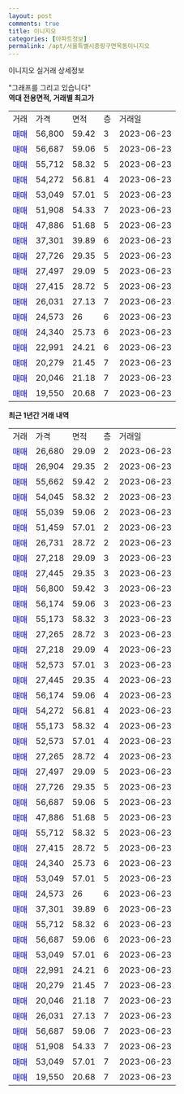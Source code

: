 ```yaml
---
layout: post
comments: true
title: 이니지오
categories: [아파트정보]
permalink: /apt/서울특별시중랑구면목동이니지오
---
```


이니지오 실거래 상세정보

<script type="text/javascript">
  google.charts.load('current', {'packages':['line', 'corechart']});
  google.charts.setOnLoadCallback(drawChart);

  function drawChart() {
    var data = new google.visualization.DataTable();
    data.addColumn('date', '거래일');
    data.addColumn('number', "매매");
    data.addColumn('number', "전세");
    data.addColumn('number', "전매");

    data.addRows([[new Date(Date.parse("2023-06-23")), 26680, null, null], [new Date(Date.parse("2023-06-23")), 26904, null, null], [new Date(Date.parse("2023-06-23")), 55662, null, null], [new Date(Date.parse("2023-06-23")), 54045, null, null], [new Date(Date.parse("2023-06-23")), 55039, null, null], [new Date(Date.parse("2023-06-23")), 51459, null, null], [new Date(Date.parse("2023-06-23")), 26731, null, null], [new Date(Date.parse("2023-06-23")), 27218, null, null], [new Date(Date.parse("2023-06-23")), 27445, null, null], [new Date(Date.parse("2023-06-23")), 56800, null, null], [new Date(Date.parse("2023-06-23")), 56174, null, null], [new Date(Date.parse("2023-06-23")), 55173, null, null], [new Date(Date.parse("2023-06-23")), 27265, null, null], [new Date(Date.parse("2023-06-23")), 27218, null, null], [new Date(Date.parse("2023-06-23")), 52573, null, null], [new Date(Date.parse("2023-06-23")), 27445, null, null], [new Date(Date.parse("2023-06-23")), 56174, null, null], [new Date(Date.parse("2023-06-23")), 54272, null, null], [new Date(Date.parse("2023-06-23")), 55173, null, null], [new Date(Date.parse("2023-06-23")), 52573, null, null], [new Date(Date.parse("2023-06-23")), 27265, null, null], [new Date(Date.parse("2023-06-23")), 27497, null, null], [new Date(Date.parse("2023-06-23")), 27726, null, null], [new Date(Date.parse("2023-06-23")), 56687, null, null], [new Date(Date.parse("2023-06-23")), 47886, null, null], [new Date(Date.parse("2023-06-23")), 55712, null, null], [new Date(Date.parse("2023-06-23")), 27415, null, null], [new Date(Date.parse("2023-06-23")), 24340, null, null], [new Date(Date.parse("2023-06-23")), 53049, null, null], [new Date(Date.parse("2023-06-23")), 24573, null, null], [new Date(Date.parse("2023-06-23")), 37301, null, null], [new Date(Date.parse("2023-06-23")), 55712, null, null], [new Date(Date.parse("2023-06-23")), 56687, null, null], [new Date(Date.parse("2023-06-23")), 53049, null, null], [new Date(Date.parse("2023-06-23")), 22991, null, null], [new Date(Date.parse("2023-06-23")), 20279, null, null], [new Date(Date.parse("2023-06-23")), 20046, null, null], [new Date(Date.parse("2023-06-23")), 26031, null, null], [new Date(Date.parse("2023-06-23")), 56687, null, null], [new Date(Date.parse("2023-06-23")), 51908, null, null], [new Date(Date.parse("2023-06-23")), 53049, null, null], [new Date(Date.parse("2023-06-23")), 19550, null, null]]);

    var options = {
      hAxis: {
        format: 'yyyy/MM/dd'
      },    
      lineWidth: 0,
      pointsVisible: true,    
      title: '최근 1년간 유형별 실거래가 분포',
      legend: { position: 'bottom' }
    };

    var formatter = new google.visualization.NumberFormat({pattern:'###,###'} );
    formatter.format(data, 1);
    formatter.format(data, 2);
    
    setTimeout(function() {
        var chart = new google.visualization.LineChart(document.getElementById('columnchart_material'));
        chart.draw(data, (options));
        document.getElementById('loading').style.display = 'none';
    }, 200);
  }
</script>


<div id="loading" style="z-index:20; display: block; margin-left: 0px">"그래프를 그리고 있습니다"</div>
<div id="columnchart_material" style="width: 95%; margin-left: 0px; display: block"></div>
<!-- contents start -->
<b>역대 전용면적, 거래별 최고가</b>
<table class="sortable">
    <tr>
      <td>거래</td>
      <td>가격</td>
      <td>면적</td>
      <td>층</td>
      <td>거래일</td>
    </tr>
        <tr>
          <td><a style="color: blue">매매</a></td>
          <td>56,800</td>
          <td>59.42</td>
          <td>3</td>
          <td>2023-06-23</td>
        </tr>            <tr>
          <td><a style="color: blue">매매</a></td>
          <td>56,687</td>
          <td>59.06</td>
          <td>5</td>
          <td>2023-06-23</td>
        </tr>            <tr>
          <td><a style="color: blue">매매</a></td>
          <td>55,712</td>
          <td>58.32</td>
          <td>5</td>
          <td>2023-06-23</td>
        </tr>            <tr>
          <td><a style="color: blue">매매</a></td>
          <td>54,272</td>
          <td>56.81</td>
          <td>4</td>
          <td>2023-06-23</td>
        </tr>            <tr>
          <td><a style="color: blue">매매</a></td>
          <td>53,049</td>
          <td>57.01</td>
          <td>5</td>
          <td>2023-06-23</td>
        </tr>            <tr>
          <td><a style="color: blue">매매</a></td>
          <td>51,908</td>
          <td>54.33</td>
          <td>7</td>
          <td>2023-06-23</td>
        </tr>            <tr>
          <td><a style="color: blue">매매</a></td>
          <td>47,886</td>
          <td>51.68</td>
          <td>5</td>
          <td>2023-06-23</td>
        </tr>            <tr>
          <td><a style="color: blue">매매</a></td>
          <td>37,301</td>
          <td>39.89</td>
          <td>6</td>
          <td>2023-06-23</td>
        </tr>            <tr>
          <td><a style="color: blue">매매</a></td>
          <td>27,726</td>
          <td>29.35</td>
          <td>5</td>
          <td>2023-06-23</td>
        </tr>            <tr>
          <td><a style="color: blue">매매</a></td>
          <td>27,497</td>
          <td>29.09</td>
          <td>5</td>
          <td>2023-06-23</td>
        </tr>            <tr>
          <td><a style="color: blue">매매</a></td>
          <td>27,415</td>
          <td>28.72</td>
          <td>5</td>
          <td>2023-06-23</td>
        </tr>            <tr>
          <td><a style="color: blue">매매</a></td>
          <td>26,031</td>
          <td>27.13</td>
          <td>7</td>
          <td>2023-06-23</td>
        </tr>            <tr>
          <td><a style="color: blue">매매</a></td>
          <td>24,573</td>
          <td>26</td>
          <td>6</td>
          <td>2023-06-23</td>
        </tr>            <tr>
          <td><a style="color: blue">매매</a></td>
          <td>24,340</td>
          <td>25.73</td>
          <td>6</td>
          <td>2023-06-23</td>
        </tr>            <tr>
          <td><a style="color: blue">매매</a></td>
          <td>22,991</td>
          <td>24.21</td>
          <td>6</td>
          <td>2023-06-23</td>
        </tr>            <tr>
          <td><a style="color: blue">매매</a></td>
          <td>20,279</td>
          <td>21.45</td>
          <td>7</td>
          <td>2023-06-23</td>
        </tr>            <tr>
          <td><a style="color: blue">매매</a></td>
          <td>20,046</td>
          <td>21.18</td>
          <td>7</td>
          <td>2023-06-23</td>
        </tr>            <tr>
          <td><a style="color: blue">매매</a></td>
          <td>19,550</td>
          <td>20.68</td>
          <td>7</td>
          <td>2023-06-23</td>
        </tr>        
    
    
</table>

<b>최근 1년간 거래 내역</b>

<table class="sortable">
    <tr>
      <td>거래</td>
      <td>가격</td>
      <td>면적</td>
      <td>층</td>
      <td>거래일</td>
    </tr>
    <tr>
      <td><a style="color: blue">매매</a></td>
      <td>26,680</td>
      <td>29.09</td>
      <td>2</td>
      <td>2023-06-23</td>
    </tr>          <tr>
      <td><a style="color: blue">매매</a></td>
      <td>26,904</td>
      <td>29.35</td>
      <td>2</td>
      <td>2023-06-23</td>
    </tr>          <tr>
      <td><a style="color: blue">매매</a></td>
      <td>55,662</td>
      <td>59.42</td>
      <td>2</td>
      <td>2023-06-23</td>
    </tr>          <tr>
      <td><a style="color: blue">매매</a></td>
      <td>54,045</td>
      <td>58.32</td>
      <td>2</td>
      <td>2023-06-23</td>
    </tr>          <tr>
      <td><a style="color: blue">매매</a></td>
      <td>55,039</td>
      <td>59.06</td>
      <td>2</td>
      <td>2023-06-23</td>
    </tr>          <tr>
      <td><a style="color: blue">매매</a></td>
      <td>51,459</td>
      <td>57.01</td>
      <td>2</td>
      <td>2023-06-23</td>
    </tr>          <tr>
      <td><a style="color: blue">매매</a></td>
      <td>26,731</td>
      <td>28.72</td>
      <td>2</td>
      <td>2023-06-23</td>
    </tr>          <tr>
      <td><a style="color: blue">매매</a></td>
      <td>27,218</td>
      <td>29.09</td>
      <td>3</td>
      <td>2023-06-23</td>
    </tr>          <tr>
      <td><a style="color: blue">매매</a></td>
      <td>27,445</td>
      <td>29.35</td>
      <td>3</td>
      <td>2023-06-23</td>
    </tr>          <tr>
      <td><a style="color: blue">매매</a></td>
      <td>56,800</td>
      <td>59.42</td>
      <td>3</td>
      <td>2023-06-23</td>
    </tr>          <tr>
      <td><a style="color: blue">매매</a></td>
      <td>56,174</td>
      <td>59.06</td>
      <td>3</td>
      <td>2023-06-23</td>
    </tr>          <tr>
      <td><a style="color: blue">매매</a></td>
      <td>55,173</td>
      <td>58.32</td>
      <td>3</td>
      <td>2023-06-23</td>
    </tr>          <tr>
      <td><a style="color: blue">매매</a></td>
      <td>27,265</td>
      <td>28.72</td>
      <td>3</td>
      <td>2023-06-23</td>
    </tr>          <tr>
      <td><a style="color: blue">매매</a></td>
      <td>27,218</td>
      <td>29.09</td>
      <td>4</td>
      <td>2023-06-23</td>
    </tr>          <tr>
      <td><a style="color: blue">매매</a></td>
      <td>52,573</td>
      <td>57.01</td>
      <td>3</td>
      <td>2023-06-23</td>
    </tr>          <tr>
      <td><a style="color: blue">매매</a></td>
      <td>27,445</td>
      <td>29.35</td>
      <td>4</td>
      <td>2023-06-23</td>
    </tr>          <tr>
      <td><a style="color: blue">매매</a></td>
      <td>56,174</td>
      <td>59.06</td>
      <td>4</td>
      <td>2023-06-23</td>
    </tr>          <tr>
      <td><a style="color: blue">매매</a></td>
      <td>54,272</td>
      <td>56.81</td>
      <td>4</td>
      <td>2023-06-23</td>
    </tr>          <tr>
      <td><a style="color: blue">매매</a></td>
      <td>55,173</td>
      <td>58.32</td>
      <td>4</td>
      <td>2023-06-23</td>
    </tr>          <tr>
      <td><a style="color: blue">매매</a></td>
      <td>52,573</td>
      <td>57.01</td>
      <td>4</td>
      <td>2023-06-23</td>
    </tr>          <tr>
      <td><a style="color: blue">매매</a></td>
      <td>27,265</td>
      <td>28.72</td>
      <td>4</td>
      <td>2023-06-23</td>
    </tr>          <tr>
      <td><a style="color: blue">매매</a></td>
      <td>27,497</td>
      <td>29.09</td>
      <td>5</td>
      <td>2023-06-23</td>
    </tr>          <tr>
      <td><a style="color: blue">매매</a></td>
      <td>27,726</td>
      <td>29.35</td>
      <td>5</td>
      <td>2023-06-23</td>
    </tr>          <tr>
      <td><a style="color: blue">매매</a></td>
      <td>56,687</td>
      <td>59.06</td>
      <td>5</td>
      <td>2023-06-23</td>
    </tr>          <tr>
      <td><a style="color: blue">매매</a></td>
      <td>47,886</td>
      <td>51.68</td>
      <td>5</td>
      <td>2023-06-23</td>
    </tr>          <tr>
      <td><a style="color: blue">매매</a></td>
      <td>55,712</td>
      <td>58.32</td>
      <td>5</td>
      <td>2023-06-23</td>
    </tr>          <tr>
      <td><a style="color: blue">매매</a></td>
      <td>27,415</td>
      <td>28.72</td>
      <td>5</td>
      <td>2023-06-23</td>
    </tr>          <tr>
      <td><a style="color: blue">매매</a></td>
      <td>24,340</td>
      <td>25.73</td>
      <td>6</td>
      <td>2023-06-23</td>
    </tr>          <tr>
      <td><a style="color: blue">매매</a></td>
      <td>53,049</td>
      <td>57.01</td>
      <td>5</td>
      <td>2023-06-23</td>
    </tr>          <tr>
      <td><a style="color: blue">매매</a></td>
      <td>24,573</td>
      <td>26</td>
      <td>6</td>
      <td>2023-06-23</td>
    </tr>          <tr>
      <td><a style="color: blue">매매</a></td>
      <td>37,301</td>
      <td>39.89</td>
      <td>6</td>
      <td>2023-06-23</td>
    </tr>          <tr>
      <td><a style="color: blue">매매</a></td>
      <td>55,712</td>
      <td>58.32</td>
      <td>6</td>
      <td>2023-06-23</td>
    </tr>          <tr>
      <td><a style="color: blue">매매</a></td>
      <td>56,687</td>
      <td>59.06</td>
      <td>6</td>
      <td>2023-06-23</td>
    </tr>          <tr>
      <td><a style="color: blue">매매</a></td>
      <td>53,049</td>
      <td>57.01</td>
      <td>6</td>
      <td>2023-06-23</td>
    </tr>          <tr>
      <td><a style="color: blue">매매</a></td>
      <td>22,991</td>
      <td>24.21</td>
      <td>6</td>
      <td>2023-06-23</td>
    </tr>          <tr>
      <td><a style="color: blue">매매</a></td>
      <td>20,279</td>
      <td>21.45</td>
      <td>7</td>
      <td>2023-06-23</td>
    </tr>          <tr>
      <td><a style="color: blue">매매</a></td>
      <td>20,046</td>
      <td>21.18</td>
      <td>7</td>
      <td>2023-06-23</td>
    </tr>          <tr>
      <td><a style="color: blue">매매</a></td>
      <td>26,031</td>
      <td>27.13</td>
      <td>7</td>
      <td>2023-06-23</td>
    </tr>          <tr>
      <td><a style="color: blue">매매</a></td>
      <td>56,687</td>
      <td>59.06</td>
      <td>7</td>
      <td>2023-06-23</td>
    </tr>          <tr>
      <td><a style="color: blue">매매</a></td>
      <td>51,908</td>
      <td>54.33</td>
      <td>7</td>
      <td>2023-06-23</td>
    </tr>          <tr>
      <td><a style="color: blue">매매</a></td>
      <td>53,049</td>
      <td>57.01</td>
      <td>7</td>
      <td>2023-06-23</td>
    </tr>          <tr>
      <td><a style="color: blue">매매</a></td>
      <td>19,550</td>
      <td>20.68</td>
      <td>7</td>
      <td>2023-06-23</td>
    </tr>      </table>
<!-- contents end -->    

